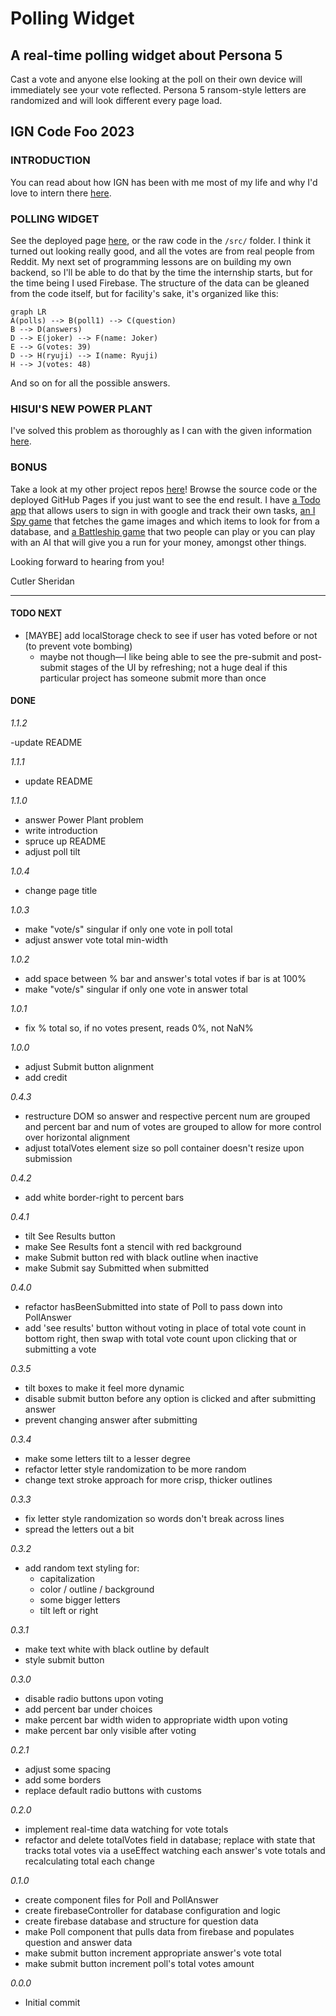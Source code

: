 # Polling Widget

## A real-time polling widget about Persona 5

Cast a vote and anyone else looking at the poll on their own device will immediately see your vote reflected. Persona 5 ransom-style letters are randomized and will look different every page load.

## IGN Code Foo 2023

### INTRODUCTION

You can read about how IGN has been with me most of my life and why I'd love to intern there [here](https://github.com/CutlerSheridan/polling-widget/blob/main/question-responses/introduction.md).

### POLLING WIDGET

See the deployed page [here](https://cutlersheridan.github.io/polling-widget), or the raw code in the `/src/` folder. I think it turned out looking really good, and all the votes are from real people from Reddit. My next set of programming lessons are on building my own backend, so I'll be able to do that by the time the internship starts, but for the time being I used Firebase. The structure of the data can be gleaned from the code itself, but for facility's sake, it's organized like this:

```mermaid
graph LR
A(polls) --> B(poll1) --> C(question)
B --> D(answers)
D --> E(joker) --> F(name: Joker)
E --> G(votes: 39)
D --> H(ryuji) --> I(name: Ryuji)
H --> J(votes: 48)
```

And so on for all the possible answers.

### HISUI'S NEW POWER PLANT

I've solved this problem as thoroughly as I can with the given information [here](https://github.com/CutlerSheridan/polling-widget/blob/main/question-responses/powerPlant.md).

### BONUS

Take a look at my other project repos [here](https://github.com/cutlersheridan)! Browse the source code or the deployed GitHub Pages if you just want to see the end result. I have [a Todo app](https://cutlersheridan.github.io/todo/) that allows users to sign in with google and track their own tasks, [an I Spy game](https://cutlersheridan.github.io/i-spy/) that fetches the game images and which items to look for from a database, and [a Battleship game](https://cutlersheridan.github.io/battleship/) that two people can play or you can play with an AI that will give you a run for your money, amongst other things.

Looking forward to hearing from you!

Cutler Sheridan

---

#### TODO NEXT

- [MAYBE] add localStorage check to see if user has voted before or not (to prevent vote bombing)
  - maybe not though—I like being able to see the pre-submit and post-submit stages of the UI by refreshing; not a huge deal if this particular project has someone submit more than once

#### DONE

_1.1.2_

-update README

_1.1.1_

- update README

_1.1.0_

- answer Power Plant problem
- write introduction
- spruce up README
- adjust poll tilt

_1.0.4_

- change page title

_1.0.3_

- make "vote/s" singular if only one vote in poll total
- adjust answer vote total min-width

_1.0.2_

- add space between % bar and answer's total votes if bar is at 100%
- make "vote/s" singular if only one vote in answer total

_1.0.1_

- fix % total so, if no votes present, reads 0%, not NaN%

_1.0.0_

- adjust Submit button alignment
- add credit

_0.4.3_

- restructure DOM so answer and respective percent num are grouped and percent bar and num of votes are grouped to allow for more control over horizontal alignment
- adjust totalVotes element size so poll container doesn't resize upon submission

_0.4.2_

- add white border-right to percent bars

_0.4.1_

- tilt See Results button
- make See Results font a stencil with red background
- make Submit button red with black outline when inactive
- make Submit say Submitted when submitted

_0.4.0_

- refactor hasBeenSubmitted into state of Poll to pass down into PollAnswer
- add 'see results' button without voting in place of total vote count in bottom right, then swap with total vote count upon clicking that or submitting a vote

_0.3.5_

- tilt boxes to make it feel more dynamic
- disable submit button before any option is clicked and after submitting answer
- prevent changing answer after submitting

_0.3.4_

- make some letters tilt to a lesser degree
- refactor letter style randomization to be more random
- change text stroke approach for more crisp, thicker outlines

_0.3.3_

- fix letter style randomization so words don't break across lines
- spread the letters out a bit

_0.3.2_

- add random text styling for:
  - capitalization
  - color / outline / background
  - some bigger letters
  - tilt left or right

_0.3.1_

- make text white with black outline by default
- style submit button

_0.3.0_

- disable radio buttons upon voting
- add percent bar under choices
- make percent bar width widen to appropriate width upon voting
- make percent bar only visible after voting

_0.2.1_

- adjust some spacing
- add some borders
- replace default radio buttons with customs

_0.2.0_

- implement real-time data watching for vote totals
- refactor and delete totalVotes field in database; replace with state that tracks total votes via a useEffect watching each answer's vote totals and recalculating total each change

_0.1.0_

- create component files for Poll and PollAnswer
- create firebaseController for database configuration and logic
- create firebase database and structure for question data
- make Poll component that pulls data from firebase and populates question and answer data
- make submit button increment appropriate answer's vote total
- make submit button increment poll's total votes amount

_0.0.0_

- Initial commit
